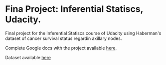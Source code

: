 # Fina Project: Inferential Statiscs, Udacity.
Final project for the Inferential Statiscs course of Udacity using Haberman's dataset of cancer survival status regardin axillary nodes. 

Complete Google docs with the project available [here](https://docs.google.com/spreadsheets/d/12-aUM87omFp7Qi4jpr6A77_s3qp-mkQuuCc0PSPS0wo/edit?usp=sharing).

Dataset available [here](http://archive.ics.uci.edu/ml/datasets/Haberman%27s+Survival)
